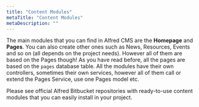 ```yaml
---
title: "Content Modules"
metaTitle: "Content Modules"
metaDescription: ""
---
```


The main modules that you can find in Alfred CMS are the **Homepage** and **Pages**. You can also create other ones such as News, Resources, Events and so on (all depends on the project needs). However all of them are based on the Pages though! As you have read before, all the pages are based on the `pages` database table. All the modules have their own controllers, sometimes their own services, however all of them call or extend the Pages Service, use one Pages model etc.

Please see official Alfred Bitbucket repositories with ready-to-use content modules that you can easily install in your project.
